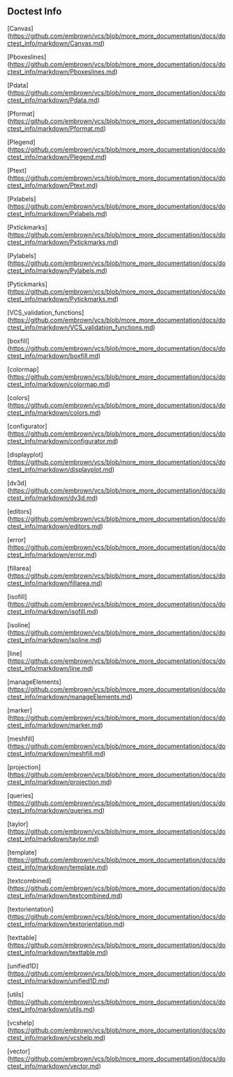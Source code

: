 Doctest Info
------------
[Canvas] (https://github.com/embrown/vcs/blob/more_more_documentation/docs/doctest_info/markdown/Canvas.md)

[Pboxeslines] (https://github.com/embrown/vcs/blob/more_more_documentation/docs/doctest_info/markdown/Pboxeslines.md)

[Pdata] (https://github.com/embrown/vcs/blob/more_more_documentation/docs/doctest_info/markdown/Pdata.md)

[Pformat] (https://github.com/embrown/vcs/blob/more_more_documentation/docs/doctest_info/markdown/Pformat.md)

[Plegend] (https://github.com/embrown/vcs/blob/more_more_documentation/docs/doctest_info/markdown/Plegend.md)

[Ptext] (https://github.com/embrown/vcs/blob/more_more_documentation/docs/doctest_info/markdown/Ptext.md)

[Pxlabels] (https://github.com/embrown/vcs/blob/more_more_documentation/docs/doctest_info/markdown/Pxlabels.md)

[Pxtickmarks] (https://github.com/embrown/vcs/blob/more_more_documentation/docs/doctest_info/markdown/Pxtickmarks.md)

[Pylabels] (https://github.com/embrown/vcs/blob/more_more_documentation/docs/doctest_info/markdown/Pylabels.md)

[Pytickmarks] (https://github.com/embrown/vcs/blob/more_more_documentation/docs/doctest_info/markdown/Pytickmarks.md)

[VCS_validation_functions] (https://github.com/embrown/vcs/blob/more_more_documentation/docs/doctest_info/markdown/VCS_validation_functions.md)

[boxfill] (https://github.com/embrown/vcs/blob/more_more_documentation/docs/doctest_info/markdown/boxfill.md)

[colormap] (https://github.com/embrown/vcs/blob/more_more_documentation/docs/doctest_info/markdown/colormap.md)

[colors] (https://github.com/embrown/vcs/blob/more_more_documentation/docs/doctest_info/markdown/colors.md)

[configurator] (https://github.com/embrown/vcs/blob/more_more_documentation/docs/doctest_info/markdown/configurator.md)

[displayplot] (https://github.com/embrown/vcs/blob/more_more_documentation/docs/doctest_info/markdown/displayplot.md)

[dv3d] (https://github.com/embrown/vcs/blob/more_more_documentation/docs/doctest_info/markdown/dv3d.md)

[editors] (https://github.com/embrown/vcs/blob/more_more_documentation/docs/doctest_info/markdown/editors.md)

[error] (https://github.com/embrown/vcs/blob/more_more_documentation/docs/doctest_info/markdown/error.md)

[fillarea] (https://github.com/embrown/vcs/blob/more_more_documentation/docs/doctest_info/markdown/fillarea.md)

[isofill] (https://github.com/embrown/vcs/blob/more_more_documentation/docs/doctest_info/markdown/isofill.md)

[isoline] (https://github.com/embrown/vcs/blob/more_more_documentation/docs/doctest_info/markdown/isoline.md)

[line] (https://github.com/embrown/vcs/blob/more_more_documentation/docs/doctest_info/markdown/line.md)

[manageElements] (https://github.com/embrown/vcs/blob/more_more_documentation/docs/doctest_info/markdown/manageElements.md)

[marker] (https://github.com/embrown/vcs/blob/more_more_documentation/docs/doctest_info/markdown/marker.md)

[meshfill] (https://github.com/embrown/vcs/blob/more_more_documentation/docs/doctest_info/markdown/meshfill.md)

[projection] (https://github.com/embrown/vcs/blob/more_more_documentation/docs/doctest_info/markdown/projection.md)

[queries] (https://github.com/embrown/vcs/blob/more_more_documentation/docs/doctest_info/markdown/queries.md)

[taylor] (https://github.com/embrown/vcs/blob/more_more_documentation/docs/doctest_info/markdown/taylor.md)

[template] (https://github.com/embrown/vcs/blob/more_more_documentation/docs/doctest_info/markdown/template.md)

[textcombined] (https://github.com/embrown/vcs/blob/more_more_documentation/docs/doctest_info/markdown/textcombined.md)

[textorientation] (https://github.com/embrown/vcs/blob/more_more_documentation/docs/doctest_info/markdown/textorientation.md)

[texttable] (https://github.com/embrown/vcs/blob/more_more_documentation/docs/doctest_info/markdown/texttable.md)

[unified1D] (https://github.com/embrown/vcs/blob/more_more_documentation/docs/doctest_info/markdown/unified1D.md)

[utils] (https://github.com/embrown/vcs/blob/more_more_documentation/docs/doctest_info/markdown/utils.md)

[vcshelp] (https://github.com/embrown/vcs/blob/more_more_documentation/docs/doctest_info/markdown/vcshelp.md)

[vector] (https://github.com/embrown/vcs/blob/more_more_documentation/docs/doctest_info/markdown/vector.md)

